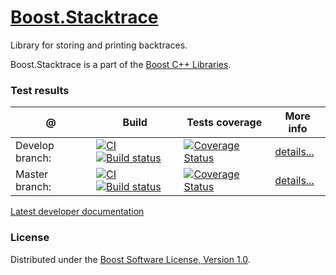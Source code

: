 # [Boost.Stacktrace](https://boost.org/libs/stacktrace)

Library for storing and printing backtraces.

Boost.Stacktrace is a part of the [Boost C++ Libraries](https://github.com/boostorg).


### Test results
@               | Build         | Tests coverage | More info
----------------|-------------- | -------------- |-----------
Develop branch:  | [![CI](https://github.com/boostorg/stacktrace/actions/workflows/ci.yml/badge.svg?branch=develop)](https://github.com/boostorg/stacktrace/actions/workflows/ci.yml) [![Build status](https://ci.appveyor.com/api/projects/status/l3aak4j8k39rx08t/branch/develop?svg=true)](https://ci.appveyor.com/project/apolukhin/stacktrace/branch/develop) | [![Coverage Status](https://coveralls.io/repos/github/boostorg/stacktrace/badge.svg?branch=develop)](https://coveralls.io/github/boostorg/stacktrace?branch=develop) | [details...](https://www.boost.org/development/tests/develop/developer/stacktrace.html)
Master branch:  | [![CI](https://github.com/boostorg/stacktrace/actions/workflows/ci.yml/badge.svg?branch=master)](https://github.com/boostorg/stacktrace/actions/workflows/ci.yml) [![Build status](https://ci.appveyor.com/api/projects/status/l3aak4j8k39rx08t/branch/master?svg=true)](https://ci.appveyor.com/project/apolukhin/stacktrace/branch/master) | [![Coverage Status](https://coveralls.io/repos/github/boostorg/stacktrace/badge.svg?branch=master)](https://coveralls.io/github/boostorg/stacktrace?branch=master) | [details...](https://www.boost.org/development/tests/master/developer/stacktrace.html)

[Latest developer documentation](https://www.boost.org/doc/libs/develop/doc/html/stacktrace.html)

### License
Distributed under the [Boost Software License, Version 1.0](https://boost.org/LICENSE_1_0.txt).
